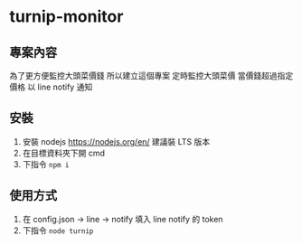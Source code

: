 # turnip-monitor

## 專案內容

為了更方便監控大頭菜價錢
所以建立這個專案
定時監控大頭菜價
當價錢超過指定價格
以 line notify 通知

## 安裝

1. 安裝 nodejs
   https://nodejs.org/en/
   建議裝 LTS 版本
2. 在目標資料夾下開 cmd
3. 下指令 `npm i`

## 使用方式

1. 在 config.json -> line -> notify 填入 line notify 的 token
2. 下指令 `node turnip`
